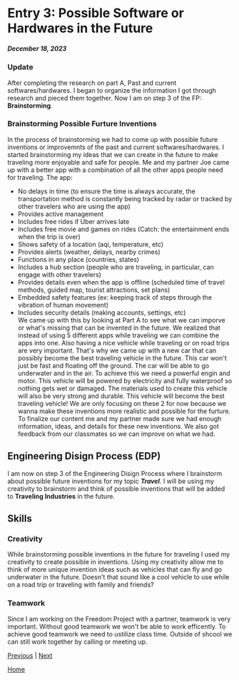  # Entry 3: Possible Software or Hardwares in the Future
##### December 18, 2023
### Update
After completing the research on part A, Past and current softwares/hardwares. I began to organize the information I got through research and pieced them together. Now I am on step 3 of the FP: **Brainstorming**. 
### Brainstorming Possible Furture Inventions
In the process of brainstorming we had to come up with possible future inventions or improvemnts of the past and current softwares/hardwares. I started brainstorming my ideas that we can create in the future to make traveling more enjoyable and safe for people. Me and my partner Joe came up with a better app with a combination of all the other apps people need for traveling. The app:
- No delays in time (to ensure the time is always accurate, the transportation method is constantly being tracked by radar or tracked by other travelers who are using the app)
- Provides active management 
- Includes free rides if Uber arrives late
- Includes free movie and games on rides (Catch: the entertainment ends when the trip is over)
- Shows safety of a location (aqi, temperature, etc)
- Provides alerts (weather, delays, nearby crimes)
- Functions in any place (countries, states)
- Includes a hub section (people who are traveling, in particular, can engage with other travelers)
- Provides details even when the app is offline (scheduled time of travel methods, guided map, tourist attractions, set plans)
- Embedded safety features (ex: keeping track of steps through the vibration of human movement)
- Includes security details (making accounts, settings, etc)  
We came up with this by looking at Part A to see what we can imporve or what's missing that can be invented in the future. We realized that instead of using 5 different apps while traveling we can combine the apps into one. Also having a nice vehicle while traveling or on road trips are very important. That's why we came up with a new car that can possibly become the best traveling vehicle in the future. This car won't just be fast and floating off the ground. The car will be able to go underwater and in the air. To achieve this we need a powerful engin and motor. This vehicle will be powered by electricity and fully waterproof so nothing gets wet or damaged. The materials used to create this vehicle will also be very strong and durable. This vehicle will become the best traveling vehicle! We are only focusing on these 2 for now because we wanna make these inventions more realistic and possible for the furture.
To finalize our content me and my partner made sure we had enough information, ideas, and details for these new inventions. We also got feedback from our classmates so we can improve on what we had.
## Engineering Disign Process (EDP)
I am now on step 3 of the Engineering Disign Process where I brainstorm about possible future inventions for my topic **_Travel_**. I will be using my creativity to brainstorm and think of possible inventions that will be added to **Traveling Industries** in the future.
## Skills
### Creativity
While brainstorming possible inventions in the future for traveling I used my creativity to create possible in inventions. Using my creativity allow me to think of more unique invention ideas such as vehicles that can fly and go underwater in the future. Doesn't that sound like a cool vehicle to use while on a road trip or traveling with family and friends?
### Teamwork 
Since I am working on the Freedom Project with a partner, teamwork is very important. Without good teamwork we won't be able to work efficently. To achieve good teamwork we need to ustilize class time. Outside of shcool we can still work together by calling or meeting up.







[Previous](entry02.md) | [Next](entry04.md)

[Home](../README.md)